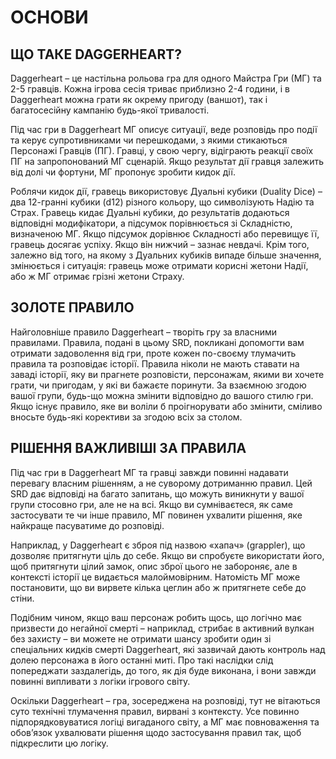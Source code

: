 # ОСНОВИ

## ЩО ТАКЕ DAGGERHEART?

Daggerheart – це настільна рольова гра для одного Майстра Гри (МГ) та 2-5 гравців. Кожна ігрова сесія триває приблизно 2-4 години, і в Daggerheart можна грати як окрему пригоду (ваншот), так і багатосесійну кампанію будь-якої тривалості.

Під час гри в Daggerheart МГ описує ситуації, веде розповідь про події та керує супротивниками чи перешкодами, з якими стикаються Персонажі Гравців (ПГ). Гравці, у свою чергу, відіграють реакції своїх ПГ на запропонований МГ сценарій. Якщо результат дії гравця залежить від долі чи фортуни, МГ пропонує зробити кидок дії.

Роблячи кидок дії, гравець використовує Дуальні кубики (Duality Dice) – два 12-гранні кубики (d12) різного кольору, що символізують Надію та Страх. Гравець кидає Дуальні кубики, до результатів додаються відповідні модифікатори, а підсумок порівнюється зі Складністю, визначеною МГ. Якщо підсумок дорівнює Складності або перевищує її, гравець досягає успіху. Якщо він нижчий – зазнає невдачі. Крім того, залежно від того, на якому з Дуальних кубиків випаде більше значення, змінюється і ситуація: гравець може отримати корисні жетони Надії, або ж МГ отримає грізні жетони Страху.

## ЗОЛОТЕ ПРАВИЛО

Найголовніше правило Daggerheart – творіть гру за власними правилами. Правила, подані в цьому SRD, покликані допомогти вам отримати задоволення від гри, проте кожен по-своєму тлумачить правила та розповідає історії. Правила ніколи не мають ставати на заваді історії, яку ви прагнете розповісти, персонажам, якими ви хочете грати, чи пригодам, у які ви бажаєте поринути. За взаємною згодою вашої групи, будь-що можна змінити відповідно до вашого стилю гри. Якщо існує правило, яке ви воліли б проігнорувати або змінити, сміливо вносьте будь-які корективи за згодою всіх за столом.

## РІШЕННЯ ВАЖЛИВІШІ ЗА ПРАВИЛА

Під час гри в Daggerheart МГ та гравці завжди повинні надавати перевагу власним рішенням, а не суворому дотриманню правил. Цей SRD дає відповіді на багато запитань, що можуть виникнути у вашої групи стосовно гри, але не на всі. Якщо ви сумніваєтеся, як саме застосувати те чи інше правило, МГ повинен ухвалити рішення, яке найкраще пасуватиме до розповіді.

Наприклад, у Daggerheart є зброя під назвою «хапач» (grappler), що дозволяє притягнути ціль до себе. Якщо ви спробуєте використати його, щоб притягнути цілий замок, опис зброї цього не забороняє, але в контексті історії це видається малоймовірним. Натомість МГ може постановити, що ви вирвете кілька цеглин або ж притягнете себе до стіни.

Подібним чином, якщо ваш персонаж робить щось, що логічно має призвести до негайної смерті – наприклад, стрибає в активний вулкан без захисту – ви можете не отримати шансу зробити один зі спеціальних кидків смерті Daggerheart, які зазвичай дають контроль над долею персонажа в його останні миті. Про такі наслідки слід попереджати заздалегідь, до того, як дія буде виконана, і вони завжди повинні випливати з логіки ігрового світу.

Оскільки Daggerheart – гра, зосереджена на розповіді, тут не вітаються суто технічні тлумачення правил, вирвані з контексту. Усе повинно підпорядковуватися логіці вигаданого світу, а МГ має повноваження та обов’язок ухвалювати рішення щодо застосування правил так, щоб підкреслити цю логіку.